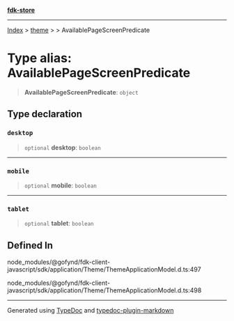 [**fdk-store**](../../../README.md)
***

[Index](../../../API.md) > [theme](../../README.md) > [<internal>](../README.md) > AvailablePageScreenPredicate

# Type alias: AvailablePageScreenPredicate

> **AvailablePageScreenPredicate**: `object`

## Type declaration

### `desktop`

> `optional` **desktop**: `boolean`

***

### `mobile`

> `optional` **mobile**: `boolean`

***

### `tablet`

> `optional` **tablet**: `boolean`

## Defined In

node\_modules/@gofynd/fdk-client-javascript/sdk/application/Theme/ThemeApplicationModel.d.ts:497

node\_modules/@gofynd/fdk-client-javascript/sdk/application/Theme/ThemeApplicationModel.d.ts:498

***
Generated using [TypeDoc](https://typedoc.org/) and [typedoc-plugin-markdown](https://www.npmjs.com/package/typedoc-plugin-markdown)
